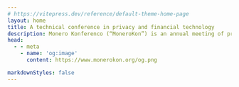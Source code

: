 ```yaml
---
# https://vitepress.dev/reference/default-theme-home-page
layout: home
title: A technical conference in privacy and financial technology
description: Monero Konferenco (“MoneroKon”) is an annual meeting of privacy advocates, cypherpunks, researchers, and developers and is designed to disseminate scientific and technical results in privacy-enhancing technologies and distributed systems.
head:
  - - meta
    - name: 'og:image'
      content: https://www.monerokon.org/og.png

markdownStyles: false
---
```

<script setup>
import DigilolLight from './sponsors/digilol-light.svg'
import DigilolDark from './sponsors/digilol-dark.svg'

import VostoEmisioLight from './sponsors/vostoemisio-light.png'
import VostoEmisioDark from './sponsors/vostoemisio-dark.png'

import CakeWalletLight from './sponsors/cake-light.webp'
import CakeWalletDark from './sponsors/cake-dark.webp'

import TrocadorLight from './sponsors/trocador-light.svg'
import TrocadorDark from './sponsors/trocador-dark.svg'

import MonericaLight from './sponsors/monerica-light.svg'
import MonericaDark from './sponsors/monerica-dark.svg'

import FiroLight from './sponsors/firo-light.svg'
import FiroDark from './sponsors/firo-dark.svg'

import SweetwaterLight from './sponsors/sweetwater-light.svg'
import SweetwaterDark from './sponsors/sweetwater-dark.svg'

import XMRGlobalLight from './sponsors/xmrglobal-light.webp'
import XMRGlobalDark from './sponsors/xmrglobal-dark.webp'

import ShopinBitLight from './sponsors/shopinbit-light.svg'
import ShopinBitDark from './sponsors/shopinbit-dark.svg'

import XeovoLight from './sponsors/xeovo-light.svg'
import XeovoDark from './sponsors/xeovo-dark.svg'

import EdgeDark from './sponsors/edge-dark.svg'
import EdgeLight from './sponsors/edge-light.svg'

import Beldex from './sponsors/beldex.svg'

import PrivacyGuardians from './community_partners/pg.jpg'
import W3PN from './community_partners/w3pn.png'
import LunarDAO from './community_partners/logo_lunardao.png'
import Monerotopia from './community_partners/monerotopia.png'

const sponsors = [
    { url: 'https://trocador.app', img: {light: TrocadorLight, dark: TrocadorDark, alt: 'Trocador' }, tier: 'hero' },
    { url: 'https://cakewallet.com', img: {light: CakeWalletLight, dark: CakeWalletDark, alt: 'Cake Wallet'}, tier: 'hero' },
    { url: 'https://firo.org', img: {light: FiroLight, dark: FiroDark, alt: 'Firo'}, tier: 'contributor' },
    { url: 'https://xmrglobal.io', img: {light: XMRGlobalLight, dark: XMRGlobalDark, alt: 'XMRGlobal'}, tier: 'contributor' },
    { url: 'https://www.vostoemisio.com', img: {light: VostoEmisioLight, dark: VostoEmisioDark, alt: 'VOSTO EMISIO'}, tier: 'supporter' },
    { url: 'https://www.digilol.net', img: {light: DigilolLight, dark: DigilolDark, alt: 'Digilol'}, tier: 'supporter' },
    { url: 'https://monerica.com', img: {light: MonericaLight, dark: MonericaDark, alt: 'Monerica'}, tier: 'supporter' },
    { url: 'https://sweetwater.consulting', img: {light: SweetwaterLight, dark: SweetwaterDark, alt: 'Sweetwater Digital Asset Consulting'}, tier: 'supporter' },
    { url: 'https://shopinbit.com', img: {light: ShopinBitLight, dark: ShopinBitDark, alt: 'ShopinBit'}, tier: 'supporter' },
    { url: 'https://xeovo.com', img: {light: XeovoLight, dark: XeovoDark, alt: 'Xeovo'}, tier: 'supporter' },
    { url: 'https://edge.app', img: {light: EdgeLight, dark: EdgeDark, alt: 'Edge Wallet'}, tier: 'contributor' },
    { url: 'https://beldex.io', img: {src: Beldex, alt: 'Beldex'}, tier: 'contributor' },
]

const communityPartners = [
    { url: 'https://x.com/privacyguardia', img: {src: PrivacyGuardians, alt: 'Privacy Guardians'} },
    { url: 'https://web3privacy.info', img: {src: W3PN, alt: 'Web3Privacy Now'} },
    { url: 'https://linktr.ee/lunardao', img: {src: LunarDAO, alt: 'LunarDAO'} },
    { url: 'https://monerotopia.com', img: {src: Monerotopia, alt: 'MoneroTopia'} },
]
</script>

<MKHero />
<MKSponsors :sponsors="sponsors" :invite="true" title="Sponsors:" />
<MKEventInfo />
<MKCommunityPartners :partners="communityPartners" />

